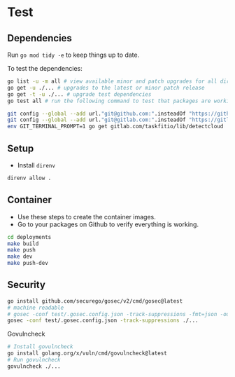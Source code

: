 # Test

## Dependencies

Run `go mod tidy -e` to keep things up to date.

To test the dependencies:

```sh
go list -u -m all # view available minor and patch upgrades for all direct and indirect dependencies
go get -u ./... # upgrades to the latest or minor patch release
go get -t -u ./... # upgrade test dependencies
go test all # run the following command to test that packages are working correctly after an upgrade
```

```sh
git config --global --add url."git@github.com:".insteadOf "https://github.com/"
git config --global --add url."git@gitlab.com:".insteadOf "https://gitlab.com/"
env GIT_TERMINAL_PROMPT=1 go get gitlab.com/taskfitio/lib/detectcloud
```

## Setup

* Install `direnv`

```sh
direnv allow .
```

## Container

* Use these steps to create the container images.
* Go to your packages on Github to verify everything is working.

```sh
cd deployments
make build
make push
make dev
make push-dev
```

## Security

```sh
go install github.com/securego/gosec/v2/cmd/gosec@latest
# machine readable
# gosec -conf test/.gosec.config.json -track-suppressions -fmt=json -out=test/results.json -stdout ./...
gosec -conf test/.gosec.config.json -track-suppressions ./...
```

Govulncheck

```sh
# Install govulncheck
go install golang.org/x/vuln/cmd/govulncheck@latest
# Run govulncheck
govulncheck ./...
```
